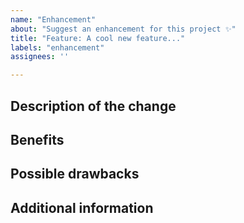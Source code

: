 ```yaml
---
name: "Enhancement"
about: "Suggest an enhancement for this project ✨"
title: "Feature: A cool new feature..."
labels: "enhancement"
assignees: ''

---
```

## Description of the change

<!-- Describe the scope of your change - i.e. what the change does. -->

## Benefits

<!-- What benefits will be realized by the code change? -->

## Possible drawbacks

<!-- Describe any known limitations with your change -->

## Additional information

<!-- If there's anything else that's important and relevant to your pull request, mention that information here. -->

<!-- Thanks for submitting an enhancement! Please consider also submitting a pull request for your suggestion :) -->
